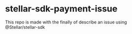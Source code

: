 # stellar-sdk-payment-issue
This repo is made with the finally of describe an issue using @Stellar/stellar-sdk
